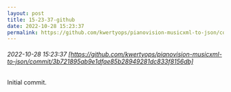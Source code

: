 ```yaml
---
layout: post
title: 15-23-37-github
date: 2022-10-28 15:23:37
permalink: https://github.com/kwertyops/pianovision-musicxml-to-json/commit/3b721895ab9e1dfae85b28949281dc833f8156db
---
```


###### 2022-10-28 15:23:37 [https://github.com/kwertyops/pianovision-musicxml-to-json/commit/3b721895ab9e1dfae85b28949281dc833f8156db]
Initial commit.
